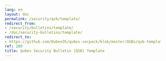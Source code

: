 ```yaml
---
lang: en
layout: doc
permalink: /security/qsb/template/
redirect_from:
- /security/bulletins/template/
- /doc/security-bulletins/template/
redirect_to:
- https://github.com/QubesOS/qubes-secpack/blob/master/QSBs/qsb-template.txt
ref: 209
title: Qubes Security Bulletin (QSB) Template
---
```

